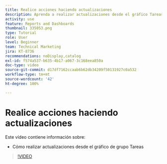 ```yaml
---
title: Realice acciones haciendo actualizaciones
description: Aprenda a realizar actualizaciones desde el gráfico Tareas en vuelo en [!UICONTROL Análisis mejorado].
activity: use
feature: Reports and Dashboards
thumbnail: 335053.png
type: Tutorial
role: User
level: Beginner
team: Technical Marketing
jira: KT-8736
recommendations: noDisplay,catalog
exl-id: f574a537-b635-4b17-a067-3c168eea850a
doc-type: video
source-git-commit: d17df7162ccaab6b62db34209f50131927c0a532
workflow-type: tm+mt
source-wordcount: '42'
ht-degree: 100%

---
```


# Realice acciones haciendo actualizaciones

Este vídeo contiene información sobre:

* Cómo realizar actualizaciones desde el gráfico de grupo Tareas

>[!VIDEO](https://video.tv.adobe.com/v/3436862/?quality=12&learn=on&enablevpops&captions=spa)
